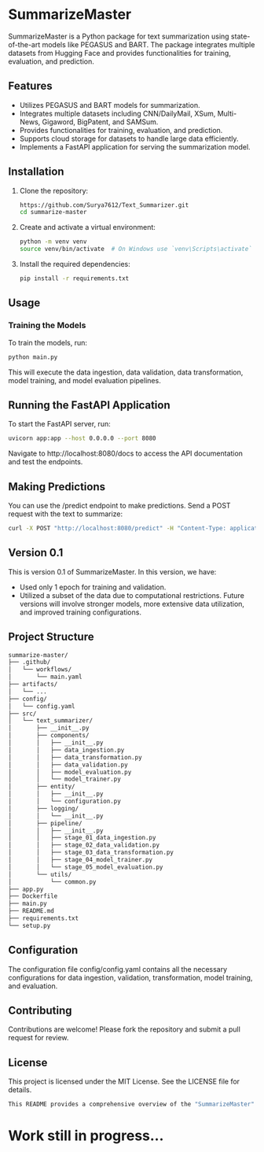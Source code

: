 # SummarizeMaster

SummarizeMaster is a Python package for text summarization using state-of-the-art models like PEGASUS and BART. The package integrates multiple datasets from Hugging Face and provides functionalities for training, evaluation, and prediction.

## Features

- Utilizes PEGASUS and BART models for summarization.
- Integrates multiple datasets including CNN/DailyMail, XSum, Multi-News, Gigaword, BigPatent, and SAMSum.
- Provides functionalities for training, evaluation, and prediction.
- Supports cloud storage for datasets to handle large data efficiently.
- Implements a FastAPI application for serving the summarization model.

## Installation

1. Clone the repository:
    ```bash
    https://github.com/Surya7612/Text_Summarizer.git
    cd summarize-master
    ```

2. Create and activate a virtual environment:
    ```bash
    python -m venv venv
    source venv/bin/activate  # On Windows use `venv\Scripts\activate`
    ```

3. Install the required dependencies:
    ```bash
    pip install -r requirements.txt
    ```

## Usage

### Training the Models

To train the models, run:
```bash
python main.py
```
This will execute the data ingestion, data validation, data transformation, model training, and model evaluation pipelines.

## Running the FastAPI Application
To start the FastAPI server, run:
```bash
uvicorn app:app --host 0.0.0.0 --port 8080
```

Navigate to http://localhost:8080/docs to access the API documentation and test the endpoints.

## Making Predictions
You can use the /predict endpoint to make predictions. Send a POST request with the text to summarize:
```bash
curl -X POST "http://localhost:8080/predict" -H "Content-Type: application/json" -d '{"text": "Your text here"}'
```
## Version 0.1
This is version 0.1 of SummarizeMaster. In this version, we have:

- Used only 1 epoch for training and validation.
- Utilized a subset of the data due to computational restrictions.
Future versions will involve stronger models, more extensive data utilization, and improved training configurations.

## Project Structure
```bash
summarize-master/
├── .github/
│   └── workflows/
│       └── main.yaml
├── artifacts/
│   └── ...
├── config/
│   └── config.yaml
├── src/
│   └── text_summarizer/
│       ├── __init__.py
│       ├── components/
│       │   ├── __init__.py
│       │   ├── data_ingestion.py
│       │   ├── data_transformation.py
│       │   ├── data_validation.py
│       │   ├── model_evaluation.py
│       │   └── model_trainer.py
│       ├── entity/
│       │   ├── __init__.py
│       │   └── configuration.py
│       ├── logging/
│       │   └── __init__.py
│       ├── pipeline/
│       │   ├── __init__.py
│       │   ├── stage_01_data_ingestion.py
│       │   ├── stage_02_data_validation.py
│       │   ├── stage_03_data_transformation.py
│       │   ├── stage_04_model_trainer.py
│       │   └── stage_05_model_evaluation.py
│       └── utils/
│           └── common.py
├── app.py
├── Dockerfile
├── main.py
├── README.md
├── requirements.txt
└── setup.py
```

## Configuration
The configuration file config/config.yaml contains all the necessary configurations for data ingestion, validation, transformation, model training, and evaluation.

## Contributing
Contributions are welcome! Please fork the repository and submit a pull request for review.

## License
This project is licensed under the MIT License. See the LICENSE file for details.
```bash
This README provides a comprehensive overview of the "SummarizeMaster" project, guiding users through installation, usage, and understanding the project structure.
```

# Work still in progress...
